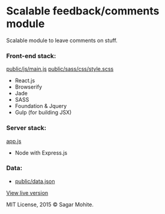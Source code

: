 # Scalable feedback/comments module

Scalable module to leave comments on stuff.

### Front-end stack:
[public/js/main.js](public/js/main.js)
[public/sass/css/style.scss](public/sass/css/style.scss)

* React.js
* Browserify
* Jade
* SASS
* Foundation & Jquery
* Gulp (for building JSX)

### Server stack:
[app.js](app.js)
* Node with Express.js

### Data:
* [public/data.json](public/data.json)

[View live version](http://skillshare-feedback.herokuapp.com)

MIT License, 2015 © Sagar Mohite.